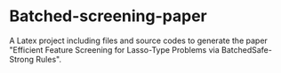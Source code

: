 # Batched-screening-paper

A Latex project including files and source codes to generate the paper "Efficient Feature Screening for Lasso-Type Problems via BatchedSafe-Strong Rules".
